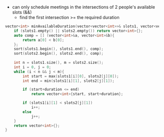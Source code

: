 - can only schedule meetings in the intersections of 2 people's available slots (&&)
    - find the first intersection >= the required duration

```cpp
vector<int> minAvailableDuration(vector<vector<int>>& slots1, vector<vector<int>>& slots2, int duration) {
    if (slots1.empty() || slots2.empty()) return vector<int>{};
    auto comp = [] (vector<int>&a, vector<int>&b){
        return a[0] < b[0];
    };
    sort(slots1.begin(), slots1.end(), comp);
    sort(slots2.begin(), slots2.end(), comp);
    
    int n = slots1.size(), m = slots2.size();
    int i = 0, j = 0;
    while (i < n && j < m){
        int start = max(slots1[i][0], slots2[j][0]);
        int end = min(slots1[i][1], slots2[j][1]);

        if (start+duration <= end)
            return vector<int>{start, start+duration};

        if (slots1[i][1] < slots2[j][1])
            i++;
        else
            j++;
    }
    return vector<int>{};
}
```
